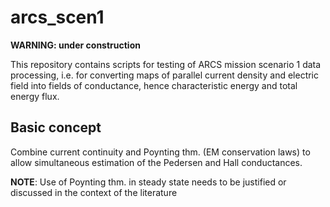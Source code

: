 # arcs_scen1

**WARNING:  under construction**

This repository contains scripts for testing of ARCS mission scenario 1 data processing, i.e.  for converting maps of parallel current density and electric field into fields of conductance, hence characteristic energy and total energy flux.  

## Basic concept

Combine current continuity and Poynting thm. (EM conservation laws) to allow simultaneous estimation of the Pedersen and Hall conductances.  

**NOTE**:  Use of Poynting thm. in steady state needs to be justified or discussed in the context of the literature


